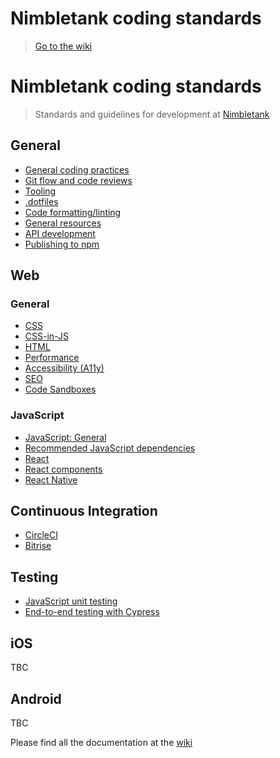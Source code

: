 # Nimbletank coding standards

> [Go to the wiki](https://github.com/nimbletank/nimbletank-coding-standards/wiki)

# Nimbletank coding standards
> Standards and guidelines for development at [Nimbletank](https://nimbletank.com)

## General
* [General coding practices](https://github.com/nimbletank/nimbletank-coding-standards/wiki/General-coding-practices)
* [Git flow and code reviews](https://github.com/nimbletank/nimbletank-coding-standards/wiki/Git-flow-and-code-reviews)
* [Tooling](https://github.com/nimbletank/nimbletank-coding-standards/wiki/Tooling)
* [.dotfiles](https://github.com/nimbletank/nimbletank-coding-standards/wiki/dotfiles)
* [Code formatting/linting](https://github.com/nimbletank/nimbletank-coding-standards/wiki/Code-formatting---Linting)
* [General resources](https://github.com/nimbletank/nimbletank-coding-standards/wiki/General-resources)
* [API development](https://github.com/nimbletank/nimbletank-coding-standards/wiki/API-development)
* [Publishing to npm](https://github.com/nimbletank/nimbletank-coding-standards/wiki/Publishing-to-NPM)

## Web
### General
* [CSS](https://github.com/nimbletank/nimbletank-coding-standards/wiki/CSS)
* [CSS-in-JS](https://github.com/nimbletank/nimbletank-coding-standards/wiki/CSS-in-JS)
* [HTML](https://github.com/nimbletank/nimbletank-coding-standards/wiki/HTML)
* [Performance](https://github.com/nimbletank/nimbletank-coding-standards/wiki/Performance)
* [Accessibility (A11y)](https://github.com/nimbletank/nimbletank-coding-standards/wiki/Accessibility-(a11y))
* [SEO](https://github.com/nimbletank/nimbletank-coding-standards/wiki/SEO)
* [Code Sandboxes](https://github.com/nimbletank/nimbletank-coding-standards/wiki/Code-sandboxes)

### JavaScript
* [JavaScript: General](https://github.com/nimbletank/nimbletank-coding-standards/wiki/Javascript)
* [Recommended JavaScript dependencies](https://github.com/nimbletank/nimbletank-coding-standards/wiki/Recommended-JavaScript-Dependencies)
* [React](https://github.com/nimbletank/nimbletank-coding-standards/wiki/React)
* [React components](https://github.com/nimbletank/nimbletank-coding-standards/wiki/React-Components)
* [React Native](https://github.com/nimbletank/nimbletank-coding-standards/wiki/React-Native)

## Continuous Integration
* [CircleCI](https://github.com/nimbletank/nimbletank-coding-standards/wiki/CircleCI)
* [Bitrise](https://github.com/nimbletank/nimbletank-coding-standards/wiki/Bitrise)

## Testing
* [JavaScript unit testing](https://github.com/nimbletank/nimbletank-coding-standards/wiki/Javascript-unit-testing)
* [End-to-end testing with Cypress](https://github.com/nimbletank/nimbletank-coding-standards/wiki/End-to-end-testing-with-Cypress.io)

## iOS
TBC

## Android
TBC
  
Please find all the documentation at the [wiki](https://github.com/tmwagency/TMW-coding-standards/wiki)
